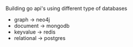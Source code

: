 Building go api's using different type of databases

- graph -> neo4j
- document -> mongodb
- keyvalue -> redis
- relational -> postgres